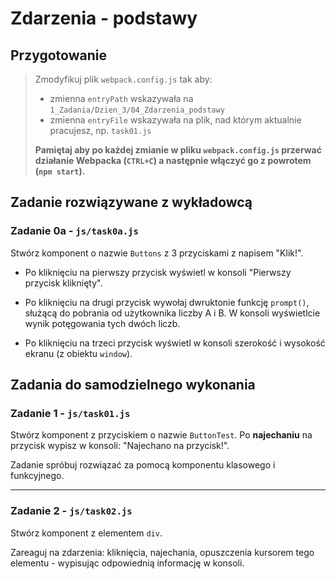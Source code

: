 # Zdarzenia - podstawy

## Przygotowanie
> Zmodyfikuj plik `webpack.config.js` tak aby:
> - zmienna `entryPath` wskazywała na `1_Zadania/Dzien_3/04_Zdarzenia_podstawy`
> - zmienna `entryFile` wskazywała na plik, nad którym aktualnie pracujesz, np. `task01.js`
>
> **Pamiętaj aby po każdej zmianie w pliku `webpack.config.js` przerwać działanie Webpacka (`CTRL+C`) a następnie włączyć go z powrotem (`npm start`).**

## Zadanie rozwiązywane z wykładowcą

### Zadanie 0a - `js/task0a.js`

Stwórz komponent o nazwie `Buttons` z 3 przyciskami z napisem "Klik!".

- Po kliknięciu na pierwszy przycisk wyświetl w konsoli "Pierwszy przycisk kliknięty".

- Po kliknięciu na drugi przycisk wywołaj dwruktonie funkcję `prompt()`, służącą do pobrania od użytkownika liczby A i B. W konsoli wyświetlcie wynik potęgowania tych dwóch liczb.

- Po kliknięciu na trzeci przycisk wyświetl w konsoli szerokość i wysokość ekranu (z obiektu `window`).


## Zadania do samodzielnego wykonania

### Zadanie 1 - `js/task01.js`

Stwórz komponent z przyciskiem o nazwie `ButtonTest`. Po **najechaniu** na przycisk wypisz w konsoli: "Najechano na przycisk!".

Zadanie spróbuj rozwiązać za pomocą komponentu klasowego i funkcyjnego.

---

### Zadanie 2 - `js/task02.js`

Stwórz komponent z elementem `div`.

Zareaguj na zdarzenia: kliknięcia, najechania, opuszczenia kursorem tego elementu - wypisując odpowiednią informację w konsoli.
